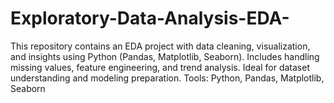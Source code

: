 # Exploratory-Data-Analysis-EDA-
This repository contains an EDA project with data cleaning, visualization, and insights using Python (Pandas, Matplotlib, Seaborn). Includes handling missing values, feature engineering, and trend analysis. Ideal for dataset understanding and modeling preparation.  Tools: Python, Pandas, Matplotlib, Seaborn
